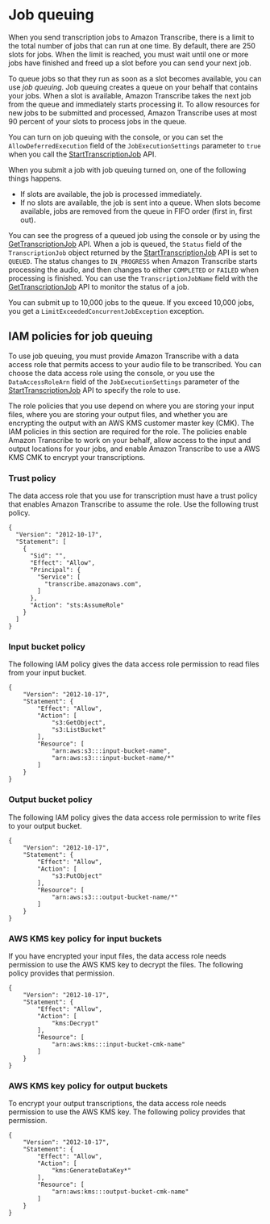 # Job queuing<a name="job-queuing"></a>

When you send transcription jobs to Amazon Transcribe, there is a limit to the total number of jobs that can run at one time\. By default, there are 250 slots for jobs\. When the limit is reached, you must wait until one or more jobs have finished and freed up a slot before you can send your next job\.

To queue jobs so that they run as soon as a slot becomes available, you can use *job queuing*\. Job queuing creates a queue on your behalf that contains your jobs\. When a slot is available, Amazon Transcribe takes the next job from the queue and immediately starts processing it\. To allow resources for new jobs to be submitted and processed, Amazon Transcribe uses at most 90 percent of your slots to process jobs in the queue\.

You can turn on job queuing with the console, or you can set the `AllowDeferredExecution` field of the `JobExecutionSettings` parameter to `true` when you call the [StartTranscriptionJob](API_StartTranscriptionJob.md) API\. 

When you submit a job with job queuing turned on, one of the following things happens\.
+ If slots are available, the job is processed immediately\.
+ If no slots are available, the job is sent into a queue\. When slots become available, jobs are removed from the queue in FIFO order \(first in, first out\)\.

You can see the progress of a queued job using the console or by using the [GetTranscriptionJob](API_GetTranscriptionJob.md) API\. When a job is queued, the `Status` field of the `TranscriptionJob` object returned by the [StartTranscriptionJob](API_StartTranscriptionJob.md) API is set to `QUEUED`\. The status changes to `IN_PROGRESS` when Amazon Transcribe starts processing the audio, and then changes to either `COMPLETED` or `FAILED` when processing is finished\. You can use the `TranscriptionJobName` field with the [GetTranscriptionJob](API_GetTranscriptionJob.md) API to monitor the status of a job\. 

You can submit up to 10,000 jobs to the queue\. If you exceed 10,000 jobs, you get a `LimitExceededConcurrentJobException` exception\.

## IAM policies for job queuing<a name="job-queuing-policy"></a>

To use job queuing, you must provide Amazon Transcribe with a data access role that permits access to your audio file to be transcribed\. You can choose the data access role using the console, or you use the `DataAccessRoleArn` field of the `JobExecutionSettings` parameter of the [StartTranscriptionJob](API_StartTranscriptionJob.md) API to specify the role to use\.

The role policies that you use depend on where you are storing your input files, where you are storing your output files, and whether you are encrypting the output with an AWS KMS customer master key \(CMK\)\. The IAM policies in this section are required for the role\. The policies enable Amazon Transcribe to work on your behalf, allow access to the input and output locations for your jobs, and enable Amazon Transcribe to use a AWS KMS CMK to encrypt your transcriptions\.

### Trust policy<a name="job-queuing-trust-policy"></a>

The data access role that you use for transcription must have a trust policy that enables Amazon Transcribe to assume the role\. Use the following trust policy\.

```
{
  "Version": "2012-10-17",
  "Statement": [
    {
      "Sid": "",
      "Effect": "Allow",
      "Principal": {
        "Service": [
          "transcribe.amazonaws.com",
        ]
      },
      "Action": "sts:AssumeRole"
    }
  ]
}
```

### Input bucket policy<a name="job-queuing-input-bucket"></a>

The following IAM policy gives the data access role permission to read files from your input bucket\.

```
{
    "Version": "2012-10-17",
    "Statement": {
        "Effect": "Allow",
        "Action": [
            "s3:GetObject",
            "s3:ListBucket"
        ],
        "Resource": [
            "arn:aws:s3:::input-bucket-name",
            "arn:aws:s3:::input-bucket-name/*"
        ]
    }
}
```

### Output bucket policy<a name="job-queuing-output-bucket"></a>

The following IAM policy gives the data access role permission to write files to your output bucket\.

```
{
    "Version": "2012-10-17",
    "Statement": {
        "Effect": "Allow",
        "Action": [
            "s3:PutObject"
        ],
        "Resource": [
            "arn:aws:s3:::output-bucket-name/*"
        ]
    }
}
```

### AWS KMS key policy for input buckets<a name="job-queuing-input-kms"></a>

If you have encrypted your input files, the data access role needs permission to use the AWS KMS key to decrypt the files\. The following policy provides that permission\.

```
{
    "Version": "2012-10-17",
    "Statement": {
        "Effect": "Allow",
        "Action": [
            "kms:Decrypt"
        ],
        "Resource": [
            "arn:aws:kms:::input-bucket-cmk-name"
        ]
    }
}
```

### AWS KMS key policy for output buckets<a name="job-queuing-output-kms"></a>

To encrypt your output transcriptions, the data access role needs permission to use the AWS KMS key\. The following policy provides that permission\.

```
{
    "Version": "2012-10-17",
    "Statement": {
        "Effect": "Allow",
        "Action": [
            "kms:GenerateDataKey*"
        ],
        "Resource": [
            "arn:aws:kms:::output-bucket-cmk-name"
        ]
    }
}
```